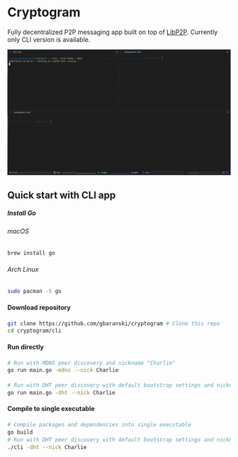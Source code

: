 # Cryptogram
Fully decentralized P2P messaging app built on top of [LibP2P](https://libp2p.io/). Currently only CLI version is available.

![CLI Showcase](docs/cli-showcase-1.gif)

## Quick start with CLI app
##### Install Go
###### macOS
```bash
brew install go
```
###### Arch Linux
```bash
sudo pacman -S go
```

#### Download repository

```bash
git clone https://github.com/gbaranski/cryptogram # Clone this repo
cd cryptogram/cli
```

#### Run directly
```bash
# Run with MDNS peer discovery and nickname "Charlie"
go run main.go -mdns --nick Charlie 

# Run with DHT peer discovery with default bootstrap settings and nickname "Charlie"
go run main.go -dht --nick Charlie 
```

#### Compile to single executable
```bash
# Compile packages and dependencies into single executable
go build
# Run with DHT peer discovery with default bootstrap settings and nickname "Charlie"
./cli -dht --nick Charlie
```

